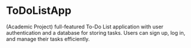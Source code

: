 # ToDoListApp
 (Academic Project)  full-featured To-Do List application with user authentication and a database for storing tasks. Users can sign up, log in, and manage their tasks efficiently.
